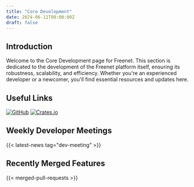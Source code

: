 ```yaml
---
title: "Core Development"
date: 2024-06-11T00:00:00Z
draft: false
---
```


## Introduction

Welcome to the Core Development page for Freenet. This section is dedicated to the development of the Freenet platform
itself, ensuring its robustness, scalability, and efficiency. Whether you're an experienced developer or a newcomer,
you'll find essential resources and updates here.

## Useful Links

[![GitHub](https://img.shields.io/badge/GitHub-freenet--core-blue?logo=github)](https://github.com/freenet/freenet-core)
[![Crates.io](https://img.shields.io/badge/Crates.io-freenet-orange?logo=rust)](https://crates.io/crates/freenet)

## Weekly Developer Meetings

{{< latest-news tag="dev-meeting" >}}

## Recently Merged Features

{{< merged-pull-requests >}}
